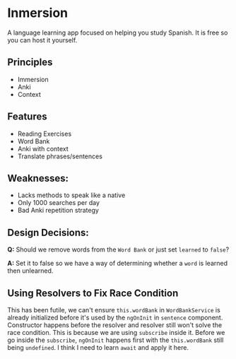 # Inmersion

A language learning app focused on helping you study Spanish. It is free so you can host it yourself.

## Principles
- Immersion
- Anki
- Context

## Features
- Reading Exercises
- Word Bank
- Anki with context
- Translate phrases/sentences

## Weaknesses:
- Lacks methods to speak like a native
- Only 1000 searches per day
- Bad Anki repetition strategy

## Design Decisions:
**Q:** Should we remove words from the `Word Bank` or just set `learned` to `false`?

**A:** Set it to false so we have a way of determining whether a `word` is learned then unlearned.

## Using Resolvers to Fix Race Condition
This has been futile, we can't ensure `this.wordBank` in `WordBankService` is already initialized before it's used by the `ngOnInit` in `sentence` component. Constructor happens before the resolver and resolver still won't solve the race condition. This is because we are using `subscribe` inside it. Before we go inside the `subscribe`, `ngOnInit` happens first with the `this.wordBank` still being `undefined`. I think I need to learn `await` and apply it here.